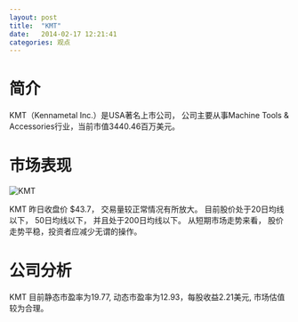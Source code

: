 ```yaml
---
layout: post
title:  "KMT"
date:   2014-02-17 12:21:41
categories: 观点
---
```


# 简介
KMT（Kennametal Inc.）是USA著名上市公司，
公司主要从事Machine Tools & Accessories行业，当前市值3440.46百万美元。

# 市场表现

![KMT](http://finviz.com/chart.ashx?t=KMT&ty=c&ta=1&p=d&s=l)

KMT 昨日收盘价 $43.7，
交易量较正常情况有所放大。
目前股价处于20日均线以下，
50日均线以下，
并且处于200日均线以下。
从短期市场走势来看，
股价走势平稳，投资者应减少无谓的操作。

# 公司分析
KMT 目前静态市盈率为19.77, 动态市盈率为12.93，每股收益2.21美元,
市场估值较为合理。
